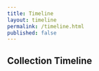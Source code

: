```yaml
---
title: Timeline
layout: timeline
permalink: /timeline.html
published: false
---
```


## Collection Timeline
